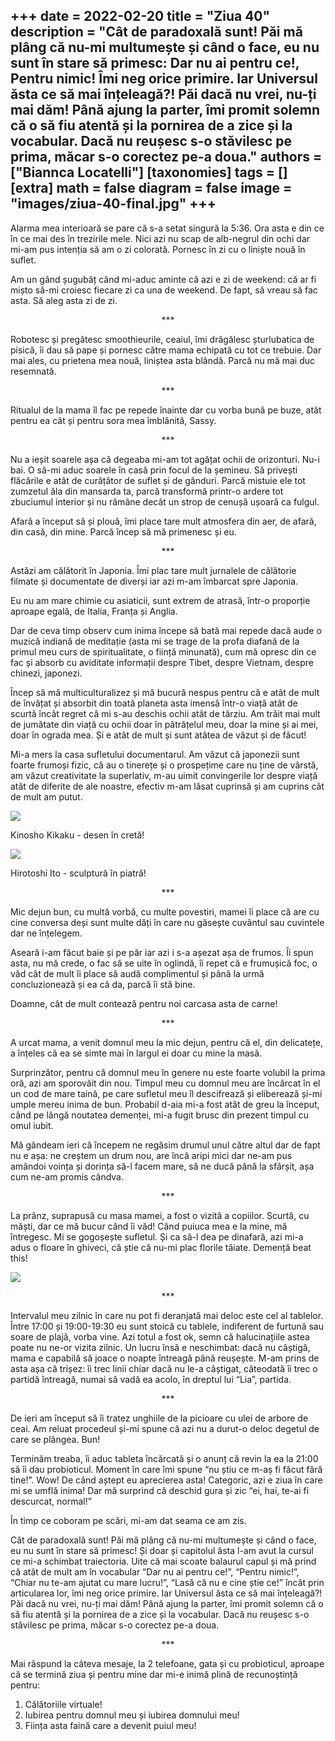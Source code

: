 
+++
date = 2022-02-20
title = "Ziua 40"
description = "Cât de paradoxală sunt! Păi mă plâng că nu-mi multumește și când o face, eu nu sunt în stare să primesc: Dar nu ai pentru ce!, Pentru nimic! Îmi neg orice primire. Iar Universul ăsta ce să mai înțeleagă?! Păi dacă nu vrei, nu-ți mai dăm! Până ajung la parter, îmi promit solemn că o să fiu atentă și la pornirea de a zice și la vocabular. Dacă nu reușesc s-o stăvilesc pe prima, măcar s-o corectez pe-a doua."
authors = ["Biannca Locatelli"]
[taxonomies]
tags = []
[extra]
math = false
diagram = false
image = "images/ziua-40-final.jpg"
+++
---

Alarma mea interioară se pare că s-a setat singură la 5:36. Ora asta e din ce în ce mai des în trezirile mele. Nici azi nu scap de alb-negrul din ochi dar mi-am pus intenția să am o zi colorată. Pornesc în zi cu o liniște nouă în suflet.

Am un gând șugubăț când mi-aduc aminte că azi e zi de weekend: că ar fi mișto să-mi croiesc fiecare zi ca una de weekend. De fapt, să vreau să fac asta. Să aleg asta zi de zi.

<p style="text-align: center;">***</p>

Robotesc și pregătesc smoothieurile, ceaiul, îmi drăgălesc șturlubatica de pisică, îi dau să pape și pornesc către mama echipată cu tot ce trebuie. Dar mai ales, cu prietena mea nouă, liniștea asta blândă. Parcă nu mă mai duc resemnată.

<p style="text-align: center;">***</p>

Ritualul de la mama îl fac pe repede înainte dar cu vorba bună pe buze, atât pentru ea cât și pentru sora mea îmblănită, Sassy.

<p style="text-align: center;">***</p>

Nu a ieșit soarele așa că degeaba mi-am tot agățat ochii de orizonturi. Nu-i bai. O să-mi aduc soarele în casă prin focul de la șemineu. Să privești flăcările e atât de curățător de suflet și de gânduri. Parcă mistuie ele tot zumzetul ăla din mansarda ta, parcă transformă printr-o ardere tot zbuciumul interior și nu rămâne decât un strop de cenușă ușoară ca fulgul.

Afară a început să și plouă, îmi place tare mult atmosfera din aer, de afară, din casă, din mine. Parcă încep să mă primenesc și eu.

<p style="text-align: center;">***</p>

Astăzi am călătorit în Japonia. Îmi plac tare mult jurnalele de călătorie filmate și documentate de diverși iar azi m-am îmbarcat spre Japonia.

Eu nu am mare chimie cu asiaticii, sunt extrem de atrasă, într-o proporție aproape egală, de Italia, Franța și Anglia.

Dar de ceva timp observ cum inima începe să bată mai repede dacă aude o muzică indiană de meditație (asta mi se trage de la profa diafană de la primul meu curs de spiritualitate, o ființă minunată), cum mă opresc din ce fac și absorb cu aviditate informații despre Tibet, despre Vietnam, despre chinezi, japonezi.

Încep să mă multiculturalizez și mă bucură nespus pentru că e atât de mult de învățat și absorbit din toată planeta asta imensă într-o viață atât de scurtă încât regret că mi s-au deschis ochii atât de târziu. Am trăit mai mult de jumătate din viață cu ochii doar în pătrățelul meu, doar la mine și ai mei, doar în ograda mea. Și e atât de mult și sunt atâtea de văzut și de făcut!

Mi-a mers la casa sufletului documentarul. Am văzut că japonezii sunt foarte frumoși fizic, că au o tinerețe și o prospețime care nu ține de vârstă, am văzut creativitate la superlativ, m-au uimit convingerile lor despre viață atât de diferite de ale noastre, efectiv m-am lăsat cuprinsă și am cuprins cât de mult am putut.


<div class="flex justify-center">
  <img src="images/000022824_0.jpeg" />
</div>

Kinosho Kikaku - desen în cretă!


<div class="flex justify-center">
  <img src="images/images.jpeg" />
</div>

Hirotoshi Ito - sculptură în piatră!

<p style="text-align: center;">***</p>

Mic dejun bun, cu multă vorbă, cu multe povestiri, mamei îi place că are cu cine conversa deși sunt multe dăți în care nu găsește cuvântul sau cuvintele dar ne înțelegem.

Aseară i-am făcut baie și pe păr iar azi i s-a așezat așa de frumos. Îi spun asta, nu mă crede, o fac să se uite în oglindă, îi repet că e frumușică foc, o văd cât de mult îi place să audă complimentul și până la urmă concluzionează și ea că da, parcă îi stă bine.

Doamne, cât de mult contează pentru noi carcasa asta de carne!

<p style="text-align: center;">***</p>

A urcat mama, a venit domnul meu la mic dejun, pentru că el, din delicatețe, a înțeles că ea se simte mai în largul ei doar cu mine la masă.

Surprinzător, pentru că domnul meu în genere nu este foarte volubil la prima oră, azi am sporovăit din nou. Timpul meu cu domnul meu are încărcat în el un cod de mare taină, pe care sufletul meu îl descifrează și eliberează și-mi umple mereu inima de bun. Probabil d-aia mi-a fost atât de greu la început, când pe lângă noutatea demenței, mi-a fugit brusc din prezent timpul cu omul iubit.

Mă gândeam ieri că începem ne regăsim drumul unul către altul dar de fapt nu e așa: ne creștem un drum nou, are încă aripi mici dar ne-am pus amândoi voința și dorința să-l facem mare, să ne ducă până la sfârșit, așa cum ne-am promis cândva.

<p style="text-align: center;">***</p>

La prânz, suprapusă cu masa mamei, a fost o vizită a copiilor. Scurtă, cu măști, dar ce mă bucur când îi văd! Când puiuca mea e la mine, mă întregesc. Mi se gogoșește sufletul. Și ca să-l dea pe dinafară, azi mi-a adus o floare în ghiveci, că știe că nu-mi plac florile tăiate. Demență beat this!


<div class="flex justify-center">
  <img src="images/ziua-40-1.jpeg" />
</div>


<p style="text-align: center;">***</p>

Intervalul meu zilnic în care nu pot fi deranjată mai deloc este cel al tablelor. Între 17:00 și 19:00-19:30 eu sunt stoică cu tablele, indiferent de furtună sau soare de plajă, vorba vine. Azi totul a fost ok, semn că halucinațiile astea poate nu ne-or vizita zilnic. Un lucru însă e neschimbat: dacă nu câștigă, mama e capabilă să joace o noapte întreagă până reușește. M-am prins de asta așa că trișez: îi trec linii chiar dacă nu le-a câștigat, câteodată îi trec o partidă întreagă, numai să vadă ea acolo, în dreptul lui “Lia”, partida.

<p style="text-align: center;">***</p>

De ieri am început să îi tratez unghiile de la picioare cu ulei de arbore de ceai. Am reluat procedeul și-mi spune că azi nu a durut-o deloc degetul de care se plângea. Bun!

Terminăm treaba, îi aduc tableta încărcată și o anunț că revin la ea la 21:00 să îi dau probioticul. Moment în care îmi spune “nu știu ce m-aș fi făcut fără tine!”. Wow! De când aștept eu aprecierea asta! Categoric, azi e ziua în care mi se umflă inima! Dar mă surprind că deschid gura și zic “ei, hai, te-ai fi descurcat, normal!”

În timp ce coboram pe scări, mi-am dat seama ce am zis.

Cât de paradoxală sunt! Păi mă plâng că nu-mi multumește și când o face, eu nu sunt în stare să primesc! Și doar și capitolul ăsta l-am avut la cursul ce mi-a schimbat traiectoria. Uite că mai scoate balaurul capul și mă prind că atât de mult am în vocabular “Dar nu ai pentru ce!”, “Pentru nimic!”, “Chiar nu te-am ajutat cu mare lucru!”, “Lasă că nu e cine știe ce!” încât prin articularea lor, îmi neg orice primire. Iar Universul ăsta ce să mai înțeleagă?! Păi dacă nu vrei, nu-ți mai dăm! Până ajung la parter, îmi promit solemn că o să fiu atentă și la pornirea de a zice și la vocabular. Dacă nu reușesc s-o stăvilesc pe prima, măcar s-o corectez pe-a doua.

<p style="text-align: center;">***</p>

Mai răspund la câteva mesaje, la 2 telefoane, gata și cu probioticul, aproape că se termină ziua și pentru mine dar mi-e inimă plină de recunoștință pentru:
1. Călătoriile virtuale!
2. Iubirea pentru domnul meu și iubirea domnului meu!
3. Ființa asta faină care a devenit puiul meu!
